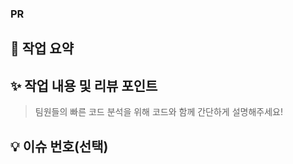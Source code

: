 ### PR

## 📌 작업 요약



## ✨ 작업 내용 및 리뷰 포인트
> 팀원들의 빠른 코드 분석을 위해 코드와 함께 간단하게 설명해주세요!



## 💡 이슈 번호(선택)
<!---- Resolves: #(Isuue Number) -->
